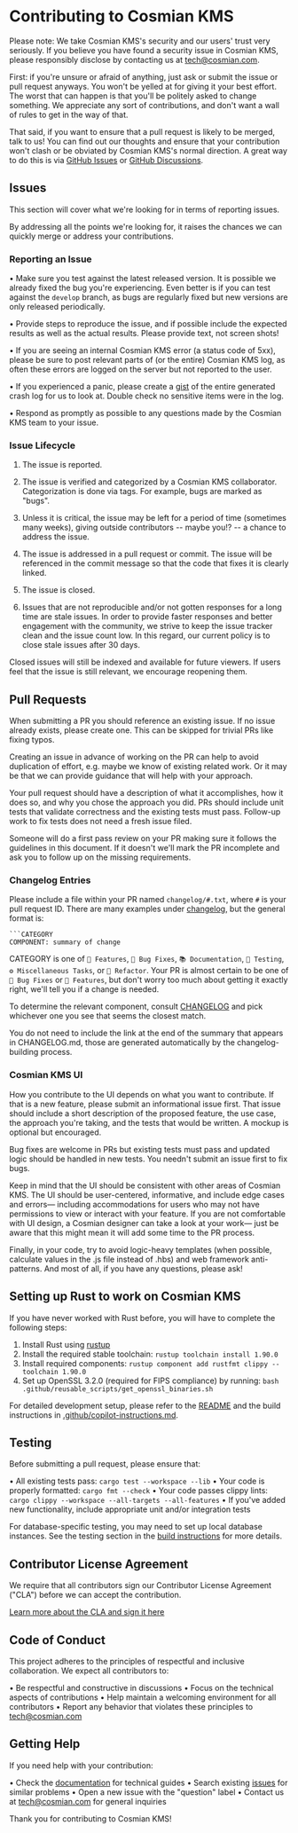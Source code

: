 # Contributing to Cosmian KMS

Please note: We take Cosmian KMS's security and our users' trust very seriously. If you believe you have found a
security issue in Cosmian KMS, please responsibly disclose by contacting us at
[tech@cosmian.com](mailto:tech@cosmian.com).

First: if you're unsure or afraid of anything, just ask or submit the issue or pull request anyways. You won't be
yelled at for giving it your best effort. The worst that can happen is that you'll be politely asked to change
something. We appreciate any sort of contributions, and don't want a wall of rules to get in the way of that.

That said, if you want to ensure that a pull request is likely to be merged, talk to us! You can find out our thoughts
and ensure that your contribution won't clash or be obviated by Cosmian KMS's normal direction. A great way to do this
is via [GitHub Issues](https://github.com/Cosmian/kms/issues) or [GitHub Discussions](https://github.com/Cosmian/kms/discussions).

## Issues

This section will cover what we're looking for in terms of reporting issues.

By addressing all the points we're looking for, it raises the chances we can quickly merge or address your contributions.

### Reporting an Issue

• Make sure you test against the latest released version. It is possible we already fixed the bug you're experiencing.
Even better is if you can test against the `develop` branch, as bugs are regularly fixed but new versions are only
released periodically.

• Provide steps to reproduce the issue, and if possible include the expected results as well as the actual results.
Please provide text, not screen shots!

• If you are seeing an internal Cosmian KMS error (a status code of 5xx), please be sure to post relevant parts of
(or the entire) Cosmian KMS log, as often these errors are logged on the server but not reported to the user.

• If you experienced a panic, please create a [gist](https://gist.github.com/) of the entire generated crash log for
us to look at. Double check no sensitive items were in the log.

• Respond as promptly as possible to any questions made by the Cosmian KMS team to your issue.

### Issue Lifecycle

1. The issue is reported.

2. The issue is verified and categorized by a Cosmian KMS collaborator. Categorization is done via tags. For example,
   bugs are marked as "bugs".

3. Unless it is critical, the issue may be left for a period of time (sometimes many weeks), giving outside
   contributors -- maybe you!? -- a chance to address the issue.

4. The issue is addressed in a pull request or commit. The issue will be referenced in the commit message so that the
   code that fixes it is clearly linked.

5. The issue is closed.

6. Issues that are not reproducible and/or not gotten responses for a long time are stale issues. In order to provide
   faster responses and better engagement with the community, we strive to keep the issue tracker clean and the issue
   count low. In this regard, our current policy is to close stale issues after 30 days.

Closed issues will still be indexed and available for future viewers. If users feel that the issue is still relevant,
we encourage reopening them.

## Pull Requests

When submitting a PR you should reference an existing issue. If no issue already exists, please create one. This can be
skipped for trivial PRs like fixing typos.

Creating an issue in advance of working on the PR can help to avoid duplication of effort, e.g. maybe we know of
existing related work. Or it may be that we can provide guidance that will help with your approach.

Your pull request should have a description of what it accomplishes, how it does so, and why you chose the approach you
did. PRs should include unit tests that validate correctness and the existing tests must pass. Follow-up work to fix
tests does not need a fresh issue filed.

Someone will do a first pass review on your PR making sure it follows the guidelines in this document. If it doesn't
we'll mark the PR incomplete and ask you to follow up on the missing requirements.

### Changelog Entries

Please include a file within your PR named `changelog/#.txt`, where `#` is your pull request ID. There are many
examples under [changelog](changelog), but the general format is:

```text
```CATEGORY
COMPONENT: summary of change
```

CATEGORY is one of `🚀 Features`, `🐛 Bug Fixes`, `📚 Documentation`, `🧪 Testing`, `⚙️ Miscellaneous Tasks`, or
`🚜 Refactor`. Your PR is almost certain to be one of `🐛 Bug Fixes` or `🚀 Features`, but don't worry too much about
getting it exactly right, we'll tell you if a change is needed.

To determine the relevant component, consult [CHANGELOG](CHANGELOG.md) and pick whichever one you see that seems the
closest match.

You do not need to include the link at the end of the summary that appears in CHANGELOG.md, those are generated
automatically by the changelog-building process.

### Cosmian KMS UI

How you contribute to the UI depends on what you want to contribute. If that is a new feature, please submit an
informational issue first. That issue should include a short description of the proposed feature, the use case, the
approach you're taking, and the tests that would be written. A mockup is optional but encouraged.

Bug fixes are welcome in PRs but existing tests must pass and updated logic should be handled in new tests. You needn't
submit an issue first to fix bugs.

Keep in mind that the UI should be consistent with other areas of Cosmian KMS. The UI should be user-centered,
informative, and include edge cases and errors— including accommodations for users who may not have permissions to view
or interact with your feature. If you are not comfortable with UI design, a Cosmian designer can take a look at your
work— just be aware that this might mean it will add some time to the PR process.

Finally, in your code, try to avoid logic-heavy templates (when possible, calculate values in the .js file instead of
.hbs) and web framework anti-patterns. And most of all, if you have any questions, please ask!

## Setting up Rust to work on Cosmian KMS

If you have never worked with Rust before, you will have to complete the following steps:

1. Install Rust using [rustup](https://rustup.rs/)
2. Install the required stable toolchain: `rustup toolchain install 1.90.0`
3. Install required components: `rustup component add rustfmt clippy --toolchain 1.90.0`
4. Set up OpenSSL 3.2.0 (required for FIPS compliance) by running: `bash .github/reusable_scripts/get_openssl_binaries.sh`

For detailed development setup, please refer to the [README](README.md) and the build instructions in
[.github/copilot-instructions.md](.github/copilot-instructions.md).

## Testing

Before submitting a pull request, please ensure that:

• All existing tests pass: `cargo test --workspace --lib`
• Your code is properly formatted: `cargo fmt --check`
• Your code passes clippy lints: `cargo clippy --workspace --all-targets --all-features`
• If you've added new functionality, include appropriate unit and/or integration tests

For database-specific testing, you may need to set up local database instances. See the testing section in the
[build instructions](.github/copilot-instructions.md) for more details.

## Contributor License Agreement

We require that all contributors sign our Contributor License Agreement ("CLA") before we can accept the contribution.

[Learn more about the CLA and sign it here](CLA.md)

## Code of Conduct

This project adheres to the principles of respectful and inclusive collaboration. We expect all contributors to:

• Be respectful and constructive in discussions
• Focus on the technical aspects of contributions
• Help maintain a welcoming environment for all contributors
• Report any behavior that violates these principles to [tech@cosmian.com](mailto:tech@cosmian.com)

## Getting Help

If you need help with your contribution:

• Check the [documentation](documentation/) for technical guides
• Search existing [issues](https://github.com/Cosmian/kms/issues) for similar problems
• Open a new issue with the "question" label
• Contact us at [tech@cosmian.com](mailto:tech@cosmian.com) for general inquiries

Thank you for contributing to Cosmian KMS!
